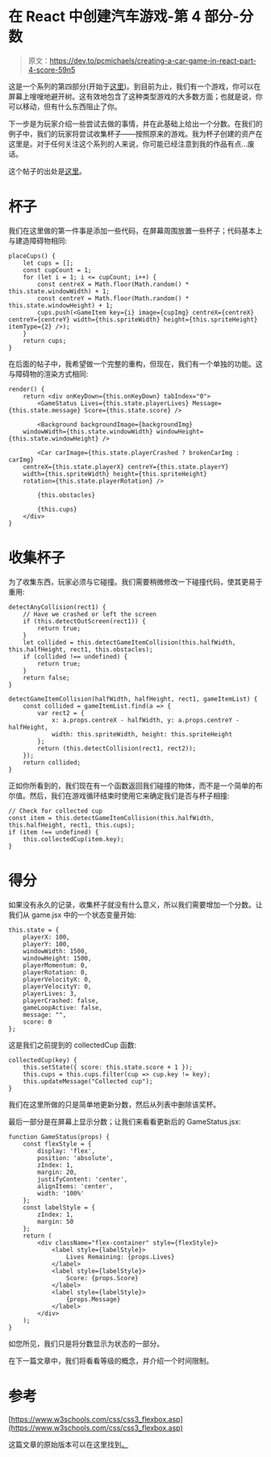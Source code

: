 # 在 React 中创建汽车游戏-第 4 部分-分数

> 原文：<https://dev.to/pcmichaels/creating-a-car-game-in-react-part-4-score-59n5>

这是一个系列的第四部分(开始于[这里](https://www.pmichaels.net/2019/06/03/creating-a-car-game-in-react-part-1-drawing-and-moving/))。到目前为止，我们有一个游戏，你可以在屏幕上嗖嗖地避开树。这有效地包含了这种类型游戏的大多数方面；也就是说，你可以移动，但有什么东西阻止了你。

下一步是为玩家介绍一些尝试去做的事情，并在此基础上给出一个分数。在我们的例子中，我们的玩家将尝试收集杯子——按照原来的游戏。我为杯子创建的资产在这里是。对于任何关注这个系列的人来说，你可能已经注意到我的作品有点...废话。

这个帖子的出处是[这里](https://github.com/pcmichaels/ReactTransAm/tree/Part-Four)。

# 杯子

我们在这里做的第一件事是添加一些代码，在屏幕周围放置一些杯子；代码基本上与建造障碍物相同:

```
placeCups() {
    let cups = [];
    const cupCount = 1;
    for (let i = 1; i <= cupCount; i++) {
        const centreX = Math.floor(Math.random() * this.state.windowWidth) + 1;
        const centreY = Math.floor(Math.random() * this.state.windowHeight) + 1; 
        cups.push(<GameItem key={i} image={cupImg} centreX={centreX} centreY={centreY} width={this.spriteWidth} height={this.spriteHeight} itemType={2} />);
    }
    return cups;
} 
```

在后面的帖子中，我希望做一个完整的重构，但现在，我们有一个单独的功能。这与障碍物的渲染方式相同:

```
render() { 
    return <div onKeyDown={this.onKeyDown} tabIndex="0">
        <GameStatus Lives={this.state.playerLives} Message={this.state.message} Score={this.state.score} />

        <Background backgroundImage={backgroundImg}
    windowWidth={this.state.windowWidth} windowHeight={this.state.windowHeight} /> 

        <Car carImage={this.state.playerCrashed ? brokenCarImg : carImg} 
    centreX={this.state.playerX} centreY={this.state.playerY} 
    width={this.spriteWidth} height={this.spriteHeight} 
    rotation={this.state.playerRotation} /> 

        {this.obstacles} 

        {this.cups} 
    </div>
} 
```

# 收集杯子

为了收集东西，玩家必须与它碰撞。我们需要稍微修改一下碰撞代码，使其更易于重用:

```
detectAnyCollision(rect1) { 
    // Have we crashed or left the screen
    if (this.detectOutScreen(rect1)) {
        return true;
    }
    let collided = this.detectGameItemCollision(this.halfWidth, this.halfHeight, rect1, this.obstacles);
    if (collided !== undefined) {
        return true;
    }
    return false;
}

detectGameItemCollision(halfWidth, halfHeight, rect1, gameItemList) {
    const collided = gameItemList.find(a => {
        var rect2 = {
            x: a.props.centreX - halfWidth, y: a.props.centreY - halfHeight,
            width: this.spriteWidth, height: this.spriteHeight
        };
        return (this.detectCollision(rect1, rect2));
    }); 
    return collided;
} 
```

正如你所看到的，我们现在有一个函数返回我们碰撞的物体，而不是一个简单的布尔值。然后，我们在游戏循环结束时使用它来确定我们是否与杯子相撞:

```
// Check for collected cup
const item = this.detectGameItemCollision(this.halfWidth, this.halfHeight, rect1, this.cups);
if (item !== undefined) {
    this.collectedCup(item.key);
} 
```

# 得分

如果没有永久的记录，收集杯子就没有什么意义，所以我们需要增加一个分数。让我们从 game.jsx 中的一个状态变量开始:

```
this.state = {
    playerX: 100,
    playerY: 100,
    windowWidth: 1500,
    windowHeight: 1500,
    playerMomentum: 0,
    playerRotation: 0,
    playerVelocityX: 0,
    playerVelocityY: 0,
    playerLives: 3,
    playerCrashed: false,
    gameLoopActive: false,
    message: "",
    score: 0
}; 
```

这是我们之前提到的 collectedCup 函数:

```
collectedCup(key) {
    this.setState({ score: this.state.score + 1 });
    this.cups = this.cups.filter(cup => cup.key != key);
    this.updateMessage("Collected cup");
} 
```

我们在这里所做的只是简单地更新分数，然后从列表中删除该奖杯。

最后一部分是在屏幕上显示分数；让我们来看看更新后的 GameStatus.jsx:

```
function GameStatus(props) {
    const flexStyle = {
        display: 'flex',
        position: 'absolute',
        zIndex: 1,
        margin: 20,
        justifyContent: 'center',
        alignItems: 'center',
        width: '100%'
    };
    const labelStyle = { 
        zIndex: 1,
        margin: 50
    };
    return ( 
        <div className="flex-container" style={flexStyle}>
            <label style={labelStyle}>
                Lives Remaining: {props.Lives}
            </label>
            <label style={labelStyle}>
                Score: {props.Score}
            </label>
            <label style={labelStyle}>
                {props.Message}
            </label>
        </div> 
    );
} 
```

如您所见，我们只是将分数显示为状态的一部分。

在下一篇文章中，我们将看看等级的概念，并介绍一个时间限制。

# 参考

[https://www.w3schools.com/css/css3_flexbox.asp](https://www.w3schools.com/css/css3_flexbox.asp)

这篇文章的原始版本可以在这里找到[。](https://www.pmichaels.net/2019/06/24/creating-a-car-game-in-react-part-4-score/)
